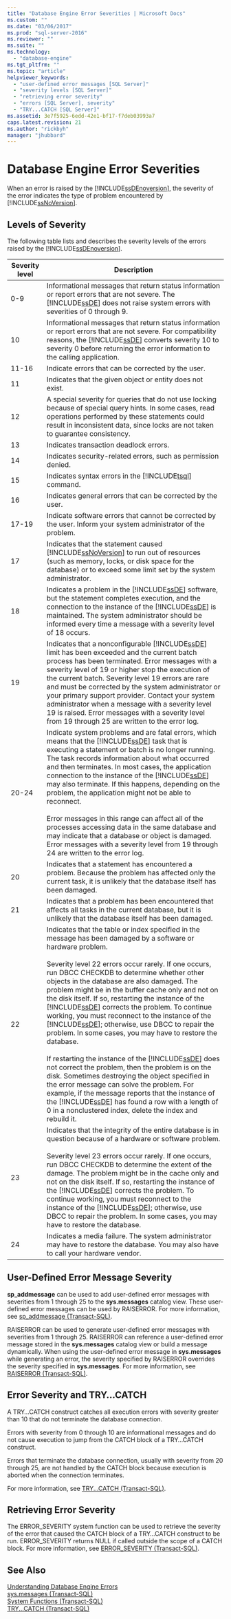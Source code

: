 ```yaml
---
title: "Database Engine Error Severities | Microsoft Docs"
ms.custom: ""
ms.date: "03/06/2017"
ms.prod: "sql-server-2016"
ms.reviewer: ""
ms.suite: ""
ms.technology: 
  - "database-engine"
ms.tgt_pltfrm: ""
ms.topic: "article"
helpviewer_keywords: 
  - "user-defined error messages [SQL Server]"
  - "severity levels [SQL Server]"
  - "retrieving error severity"
  - "errors [SQL Server], severity"
  - "TRY...CATCH [SQL Server]"
ms.assetid: 3e7f5925-6edd-42e1-bf17-f7deb03993a7
caps.latest.revision: 21
ms.author: "rickbyh"
manager: "jhubbard"
---
```

# Database Engine Error Severities
  When an error is raised by the [!INCLUDE[ssDEnoversion](../../analysis-services/instances/install/windows/includes/ssdenoversion-md.md)], the severity of the error indicates the type of problem encountered by [!INCLUDE[ssNoVersion](../../advanced-analytics/r-services/includes/ssnoversion-md.md)].  
  
## Levels of Severity  
 The following table lists and describes the severity levels of the errors raised by the [!INCLUDE[ssDEnoversion](../../analysis-services/instances/install/windows/includes/ssdenoversion-md.md)].  
  
|Severity level|Description|  
|--------------------|-----------------|  
|0-9|Informational messages that return status information or report errors that are not severe. The [!INCLUDE[ssDE](../../analysis-services/instances/install/windows/includes/ssde-md.md)] does not raise system errors with severities of 0 through 9.|  
|10|Informational messages that return status information or report errors that are not severe. For compatibility reasons, the [!INCLUDE[ssDE](../../analysis-services/instances/install/windows/includes/ssde-md.md)] converts severity 10 to severity 0 before returning the error information to the calling application.|  
|11-16|Indicate errors that can be corrected by the user.|  
|11|Indicates that the given object or entity does not exist.|  
|12|A special severity for queries that do not use locking because of special query hints. In some cases, read operations performed by these statements could result in inconsistent data, since locks are not taken to guarantee consistency.|  
|13|Indicates transaction deadlock errors.|  
|14|Indicates security-related errors, such as permission denied.|  
|15|Indicates syntax errors in the [!INCLUDE[tsql](../../advanced-analytics/r-services/includes/tsql-md.md)] command.|  
|16|Indicates general errors that can be corrected by the user.|  
|17-19|Indicate software errors that cannot be corrected by the user. Inform your system administrator of the problem.|  
|17|Indicates that the statement caused [!INCLUDE[ssNoVersion](../../advanced-analytics/r-services/includes/ssnoversion-md.md)] to run out of resources (such as memory, locks, or disk space for the database) or to exceed some limit set by the system administrator.|  
|18|Indicates a problem in the [!INCLUDE[ssDE](../../analysis-services/instances/install/windows/includes/ssde-md.md)] software, but the statement completes execution, and the connection to the instance of the [!INCLUDE[ssDE](../../analysis-services/instances/install/windows/includes/ssde-md.md)] is maintained. The system administrator should be informed every time a message with a severity level of 18 occurs.|  
|19|Indicates that a nonconfigurable [!INCLUDE[ssDE](../../analysis-services/instances/install/windows/includes/ssde-md.md)] limit has been exceeded and the current batch process has been terminated. Error messages with a severity level of 19 or higher stop the execution of the current batch. Severity level 19 errors are rare and must be corrected by the system administrator or your primary support provider. Contact your system administrator when a message with a severity level 19 is raised. Error messages with a severity level from 19 through 25 are written to the error log.|  
|20-24|Indicate system problems and are fatal errors, which means that the [!INCLUDE[ssDE](../../analysis-services/instances/install/windows/includes/ssde-md.md)] task that is executing a statement or batch is no longer running. The task records information about what occurred and then terminates. In most cases, the application connection to the instance of the [!INCLUDE[ssDE](../../analysis-services/instances/install/windows/includes/ssde-md.md)] may also terminate. If this happens, depending on the problem, the application might not be able to reconnect.<br /><br /> Error messages in this range can affect all of the processes accessing data in the same database and may indicate that a database or object is damaged. Error messages with a severity level from 19 through 24 are written to the error log.|  
|20|Indicates that a statement has encountered a problem. Because the problem has affected only the current task, it is unlikely that the database itself has been damaged.|  
|21|Indicates that a problem has been encountered that affects all tasks in the current database, but it is unlikely that the database itself has been damaged.|  
|22|Indicates that the table or index specified in the message has been damaged by a software or hardware problem.<br /><br /> Severity level 22 errors occur rarely. If one occurs, run DBCC CHECKDB to determine whether other objects in the database are also damaged. The problem might be in the buffer cache only and not on the disk itself. If so, restarting the instance of the [!INCLUDE[ssDE](../../analysis-services/instances/install/windows/includes/ssde-md.md)] corrects the problem. To continue working, you must reconnect to the instance of the [!INCLUDE[ssDE](../../analysis-services/instances/install/windows/includes/ssde-md.md)]; otherwise, use DBCC to repair the problem. In some cases, you may have to restore the database.<br /><br /> If restarting the instance of the [!INCLUDE[ssDE](../../analysis-services/instances/install/windows/includes/ssde-md.md)] does not correct the problem, then the problem is on the disk. Sometimes destroying the object specified in the error message can solve the problem. For example, if the message reports that the instance of the [!INCLUDE[ssDE](../../analysis-services/instances/install/windows/includes/ssde-md.md)] has found a row with a length of 0 in a nonclustered index, delete the index and rebuild it.|  
|23|Indicates that the integrity of the entire database is in question because of a hardware or software problem.<br /><br /> Severity level 23 errors occur rarely. If one occurs, run DBCC CHECKDB to determine the extent of the damage. The problem might be in the cache only and not on the disk itself. If so, restarting the instance of the [!INCLUDE[ssDE](../../analysis-services/instances/install/windows/includes/ssde-md.md)] corrects the problem. To continue working, you must reconnect to the instance of the [!INCLUDE[ssDE](../../analysis-services/instances/install/windows/includes/ssde-md.md)]; otherwise, use DBCC to repair the problem. In some cases, you may have to restore the database.|  
|24|Indicates a media failure. The system administrator may have to restore the database. You may also have to call your hardware vendor.|  
  
## User-Defined Error Message Severity  
 **sp_addmessage** can be used to add user-defined error messages with severities from 1 through 25 to the **sys.messages** catalog view. These user-defined error messages can be used by RAISERROR. For more information, see [sp_addmessage &#40;Transact-SQL&#41;](../../relational-databases/reference/system-stored-procedures/sp-addmessage-transact-sql.md).  
  
 RAISERROR can be used to generate user-defined error messages with severities from 1 through 25. RAISERROR can reference a user-defined error message stored in the **sys.messages** catalog view or build a message dynamically. When using the user-defined error message in **sys.messages** while generating an error, the severity specified by RAISERROR overrides the severity specified in **sys.messages**. For more information, see [RAISERROR &#40;Transact-SQL&#41;](../../t-sql/language-elements/raiserror-transact-sql.md).  
  
## Error Severity and TRY…CATCH  
 A TRY…CATCH construct catches all execution errors with severity greater than 10 that do not terminate the database connection.  
  
 Errors with severity from 0 through 10 are informational messages and do not cause execution to jump from the CATCH block of a TRY…CATCH construct.  
  
 Errors that terminate the database connection, usually with severity from 20 through 25, are not handled by the CATCH block because execution is aborted when the connection terminates.  
  
 For more information, see [TRY...CATCH &#40;Transact-SQL&#41;](../Topic/TRY...CATCH%20\(Transact-SQL\).md).  
  
## Retrieving Error Severity  
 The ERROR_SEVERITY system function can be used to retrieve the severity of the error that caused the CATCH block of a TRY…CATCH construct to be run. ERROR_SEVERITY returns NULL if called outside the scope of a CATCH block. For more information, see [ERROR_SEVERITY &#40;Transact-SQL&#41;](../../t-sql/functions/error-severity-transact-sql.md).  
  
## See Also  
 [Understanding Database Engine Errors](../../relational-databases/errors-events/understanding-database-engine-errors.md)   
 [sys.messages &#40;Transact-SQL&#41;](../../relational-databases/reference/system-catalog-views/messages-for-errors-catalog-views-sys.messages.md)   
 [System Functions &#40;Transact-SQL&#41;](../../relational-databases/reference/system-functions/system-functions-for-transact-sql.md)   
 [TRY...CATCH &#40;Transact-SQL&#41;](../Topic/TRY...CATCH%20\(Transact-SQL\).md)  
  
  